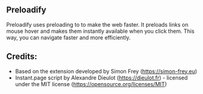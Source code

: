 ## Preloadify

Preloadify uses preloading to to make the web faster. It preloads links on mouse hover and makes them instantly available when you click them. This way, you can navigate faster and more efficiently.

## Credits:
- Based on the extension developed by Simon Frey (https://simon-frey.eu)
- Instant.page script by Alexandre Dieulot (https://dieulot.fr) - licensed under the MIT license (https://opensource.org/licenses/MIT)
